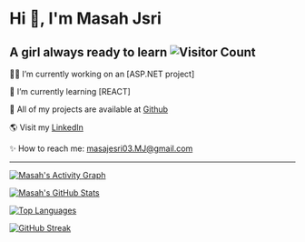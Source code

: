 # Hi 👋, I'm Masah Jsri
A girl always ready to learn
![Visitor Count](https://komarev.com/ghpvc/?username=doodlemon&color=green)
---
👨‍💻 I’m currently working on an [ASP.NET project]

💙 I’m currently learning [REACT]

💯 All of my projects are available at [Github](https://github.com/your-doodlemon)

🌎 Visit my [LinkedIn](https://linkedin.com/in/your-profile)

✨ How to reach me: masajesri03.MJ@gmail.com

---

<!---
doodlemon/doodlemon is a ✨ special ✨ repository because its `README.md` (this file) appears on your GitHub profile.
You can click the Preview link to take a look at your changes.
--->
[![Masah's Activity Graph](https://github-readme-activity-graph.vercel.app/api?username=doodlemon&theme=react)](https://github.com/ashutosh00710/github-readme-activity-graph)

[![Masah's GitHub Stats](https://github-readme-stats.vercel.app/api?username=doodlemon&show_icons=true&theme=radical)](https://github.com/anuraghazra/github-readme-stats)

[![Top Languages](https://github-readme-stats.vercel.app/api/top-langs/?username=doodlemon&layout=compact&theme=radical)](https://github.com/anuraghazra/github-readme-stats)

[![GitHub Streak](https://streak-stats.demolab.com?user=doodlemon&theme=radical)](https://git.io/streak-stats)



